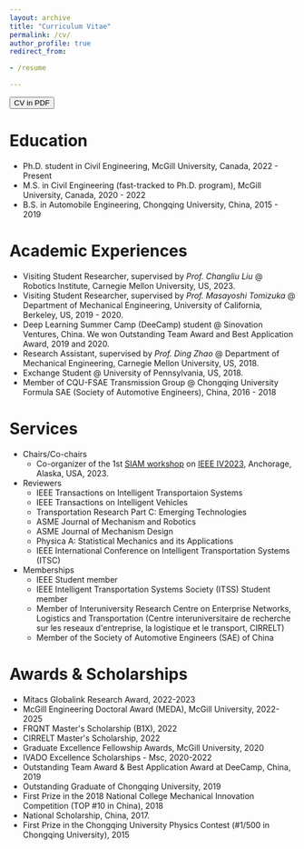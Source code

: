 ```yaml
---
layout: archive
title: "Curriculum Vitae"
permalink: /cv/
author_profile: true
redirect_from:

- /resume

---
```


<button onclick="window.location.href='../files/Resume_Chengyuan.pdf';">CV in PDF</button>

Education
======

* Ph.D. student in Civil Engineering, McGill University, Canada, 2022 - Present
* M.S. in Civil Engineering (fast-tracked to Ph.D. program), McGill University, Canada, 2020 - 2022
* B.S. in Automobile Engineering, Chongqing University, China, 2015 - 2019

Academic Experiences
=====

* Visiting Student Researcher, supervised by *Prof. Changliu Liu* @ Robotics Institute, Carnegie Mellon University, US,
    2023.
* Visiting Student Researcher, supervised by *Prof. Masayoshi Tomizuka* @ Department of Mechanical Engineering,
  University
  of
  California, Berkeley, US, 2019 - 2020.
* Deep Learning Summer Camp (DeeCamp) student @ Sinovation Ventures, China. We won Outstanding Team Award and Best
  Application Award, 2019 and 2020.
* Research Assistant, supervised by *Prof. Ding Zhao* @ Department of Mechanical Engineering, Carnegie Mellon
  University,
  US, 2018.
* Exchange Student @ University of Pennsylvania, US, 2018.
* Member of CQU-FSAE Transmission Group @ Chongqing University Formula SAE (Society of Automotive Engineers), China,
  2016 - 2018

Services
======

- Chairs/Co-chairs
    - Co-organizer of the 1st [SIAM workshop](https://interactive-driving.github.io/)
      on [IEEE IV2023](https://2023.ieee-iv.org/), Anchorage, Alaska, USA, 2023.
- Reviewers
    - IEEE Transactions on Intelligent Transportaion Systems
    - IEEE Transactions on Intelligent Vehicles
    - Transportation Research Part C: Emerging Technologies
    - ASME Journal of Mechanism and Robotics
    - ASME Journal of Mechanism Design
    - Physica A: Statistical Mechanics and its Applications
    - IEEE International Conference on Intelligent Transportation Systems (ITSC)
- Memberships
    - IEEE Student member
    - IEEE Intelligent Transportation Systems Society (ITSS) Student member
    - Member of Interuniversity Research Centre on Enterprise Networks, Logistics and Transportation (Centre
      interuniversitaire de recherche sur les reseaux d'entreprise, la logistique et le transport, CIRRELT)
    - Member of the Society of Automotive Engineers (SAE) of China

Awards & Scholarships
=====

- Mitacs Globalink Research Award, 2022-2023
- McGill Engineering Doctoral Award (MEDA), McGill University, 2022-2025
- FRQNT Master's Scholarship (B1X), 2022
- CIRRELT Master's Scholarship, 2022
- Graduate Excellence Fellowship Awards, McGill University, 2020
- IVADO Excellence Scholarships - Msc, 2020-2022
- Outstanding Team Award \& Best Application Award at DeeCamp, China, 2019
- Outstanding Graduate of Chongqing University, 2019
- First Prize in the 2018 National College Mechanical Innovation Competition (TOP \#10 in China), 2018
- National Scholarship, China, 2017.
- First Prize in the Chongqing University Physics Contest (\#1/500 in Chongqing University), 2015